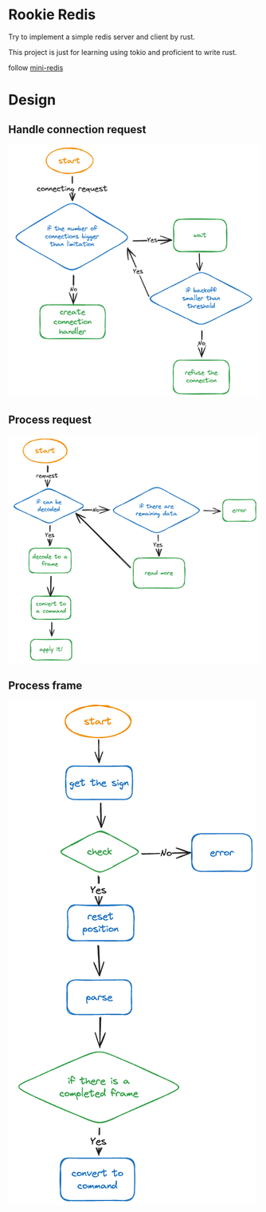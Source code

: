 # Rookie Redis

Try to implement a simple redis server and client by rust.

This project is just for learning using tokio and proficient to write rust. 

follow [mini-redis](https://github.com/tokio-rs/mini-redis)

# Design

## Handle connection request

![handle connection request](https://raw.githubusercontent.com/FaustsRep/picbed/main/daily/20231214160407.png)

## Process request 

![process request](https://raw.githubusercontent.com/FaustsRep/picbed/main/daily/20231214160246.png)

## Process frame

![process frame](https://raw.githubusercontent.com/FaustsRep/picbed/main/daily/202312141607977.png)